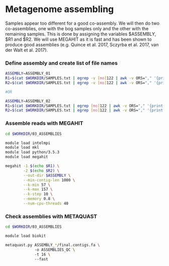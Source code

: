 # Metagenome assembling

Samples appear too different for a good co-assembly. We will then do two co-assemblies, one with the bog samples only and the other with the remaining samples. This is done by assigning the variables $ASSEMBLY, $R1 and $R2. We will use MEGAHIT as it is fast and has been shown to produce good assemblies (e.g. Quince et al. 2017, Sczyrba et al. 2017, van der Walt et al. 2017).

### Define assembly and create list of file names

```bash
ASSEMBLY=ASSEMBLY_01
R1=$(cat $WORKDIR/SAMPLES.txt | egrep -v [mo]122 | awk -v ORS="," '{print "../01_TRIMMED_DATA/" $0 "_R1_trimmed.fastq"}' | sed 's/,$/\n/')
R2=$(cat $WORKDIR/SAMPLES.txt | egrep -v [mo]122 | awk -v ORS="," '{print "../01_TRIMMED_DATA/" $0 "_R2_trimmed.fastq"}' | sed 's/,$/\n/')

#OR

ASSEMBLY=ASSEMBLY_02
R1=$(cat $WORKDIR/SAMPLES.txt | egrep [mo]122 | awk -v ORS="," '{print "../01_TRIMMED_DATA/" $0 "_R1_trimmed.fastq"}' | sed 's/,$/\n/')
R2=$(cat $WORKDIR/SAMPLES.txt | egrep [mo]122 | awk -v ORS="," '{print "../01_TRIMMED_DATA/" $0 "_R2_trimmed.fastq"}' | sed 's/,$/\n/')
```

### Assemble reads with MEGAHIT

```bash
cd $WORKDIR/03_ASSEMBLIES

module load intelmpi
module load mkl
module load python/3.5.3
module load megahit

megahit -1 $(echo $R1) \
        -2 $(echo $R2) \
        --out-dir $ASSEMBLY \
        --min-contig-len 1000 \
        --k-min 57 \
        --k-max 157 \
        --k-step 10 \
        --memory 0.8 \
        --num-cpu-threads 40
```

### Check assemblies with METAQUAST

```bash
cd $WORKDIR/03_ASSEMBLIES

module load biokit

metaquast.py ASSEMBLY_*/final.contigs.fa \  
             -o ASSEMBLIES_QC \  
             -t 16 \  
             --fast
```

